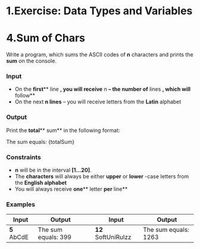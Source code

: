 ﻿# 1.Exercise: Data Types and Variables


# 4.Sum of Chars

Write a program, which sums the ASCII codes of **n** characters and prints the **sum** on the console.

### Input

- On the **first**** line **, you will receive** n **– the number of** lines **, which will** follow**
- On the next **n lines** – you will receive letters from the **Latin** alphabet

### Output

Print the **total**** sum** in the following format:

The sum equals: {totalSum}

### Constraints

- **n** will be in the interval **[1…20]**.
- The **characters** will always be either **upper** or **lower** -case letters from the **English alphabet**
- You will always receive **one**** letter **per** line**

### Examples

| **Input** | **Output** |   | **Input** | **Output** |
| --- | --- | --- | --- | --- |
| **5** AbCdE | The sum equals: 399 |   | **12** SoftUniRulzz | The sum equals: 1263 |

